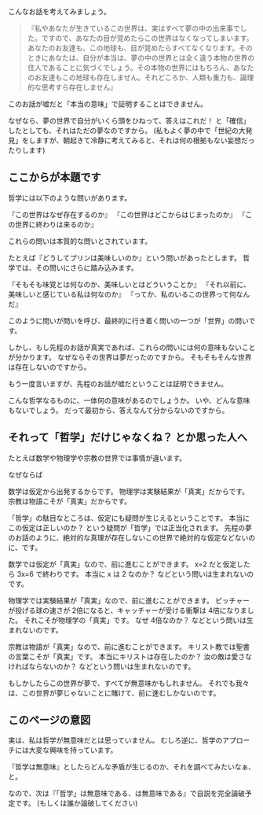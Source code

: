 
<!-- 「哲学」は無意味である (仮) -->

こんなお話を考えてみましょう。

> 『私やあなたが生きているこの世界は、実はすべて夢の中の出来事でした。ですので、あなたの目が覚めたらこの世界はなくなってしまいます。あなたのお友達も、この地球も、目が覚めたらすべてなくなります。そのときにあなたは、自分が本当は、夢の中の世界とは全く違う本物の世界の住人であることに気づくでしょう。その本物の世界にはもちろん、あなたのお友達もこの地球も存在しません。それどころか、人類も重力も、論理的な思考すら存在しません』

このお話が嘘だと「本当の意味」で証明することはできません。

なぜなら、夢の世界で自分がいくら頭をひねって、答えはこれだ！ と「確信」したとしても、それはただの夢なのですから。
(私もよく夢の中で「世紀の大発見」をしますが、朝起きて冷静に考えてみると、それは何の根拠もない妄想だったりします)


## ここからが本題です

哲学には以下のような問いがあります。

『この世界はなぜ存在するのか』
『この世界はどこからはじまったのか』
『この世界に終わりは来るのか』

これらの問いは本質的な問いとされています。

たとえば『どうしてプリンは美味しいのか』という問いがあったとします。
哲学では、その問いにさらに踏み込みます。

『そもそも味覚とは何なのか、美味しいとはどういうことか』
『それ以前に、美味しいと感じている私は何なのか』
『ってか、私のいるこの世界って何なんだ』

このように問いが問いを呼び、最終的に行き着く問いの一つが「世界」の問いです。

しかし、もし先程のお話が真実であれば、これらの問いには何の意味もないことが分かります。
なぜならその世界は夢だったのですから。
そもそもそんな世界は存在しないのですから。

もう一度言いますが、先程のお話が嘘だということは証明できません。

こんな哲学なるものに、一体何の意味があるのでしょうか。
いや、どんな意味もないでしょう。
だって最初から、答えなんて分からないのですから。


## それって「哲学」だけじゃなくね？ とか思った人へ

たとえば数学や物理学や宗教の世界では事情が違います。

なぜならば

数学は仮定から出発するからです。
物理学は実験結果が「真実」だからです。
宗教は物語こそが「真実」だからです。

「哲学」の駄目なところは、仮定にも疑問が生じえるということです。
本当にこの仮定は正しいのか？ という疑問が「哲学」では正当化されます。
先程の夢のお話のように、絶対的な真理が存在しないこの世界で絶対的な仮定などないのに、です。

数学では仮定が「真実」なので、前に進むことができます。
x=2 だと仮定したら 3x=6 で終わりです。
本当に x は 2 なのか？ などという問いは生まれないのです。

物理学では実験結果が「真実」なので、前に進むことができます。
ピッチャーが投げる球の速さが 2倍になると、キャッチャーが受ける衝撃は 4倍になりました。
それこそが物理学の「真実」です。
なぜ 4倍なのか？ などという問いは生まれないのです。

宗教は物語が「真実」なので、前に進むことができます。
キリスト教では聖書の言葉こそが「真実」です。
本当にキリストは存在したのか？ 汝の敵は愛さなければならないのか？ などという問いは生まれないのです。

もしかしたらこの世界が夢で、すべてが無意味かもしれません。
それでも我々は、この世界が夢じゃないことに賭けて、前に進むしかないのです。


## このページの意図

実は、私は哲学が無意味だとは思っていません。
むしろ逆に、哲学のアプローチには大変な興味を持っています。

『哲学は無意味』としたらどんな矛盾が生じるのか、それを調べてみたいなぁ、と。

なので、次は『「哲学」は無意味である、は無意味である』で自説を完全論破予定です。
(もしくは誰か論破してください)
